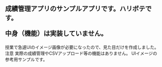 ## 成績管理アプリのサンプルアプリです。ハリボテです。<p></p>中身（機能）は実装していません。<p></p>
授業で急遽UIのイメージ画像が必要になったので、見た目だけを作成しました。
注意
実際の成績管理やCSVアップロード等の機能はありません。
UIイメージの参考用サンプルです。
